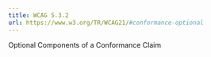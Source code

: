 ```yaml
---
title: WCAG 5.3.2
url: https://www.w3.org/TR/WCAG21/#conformance-optional
---
```

Optional Components of a Conformance Claim

